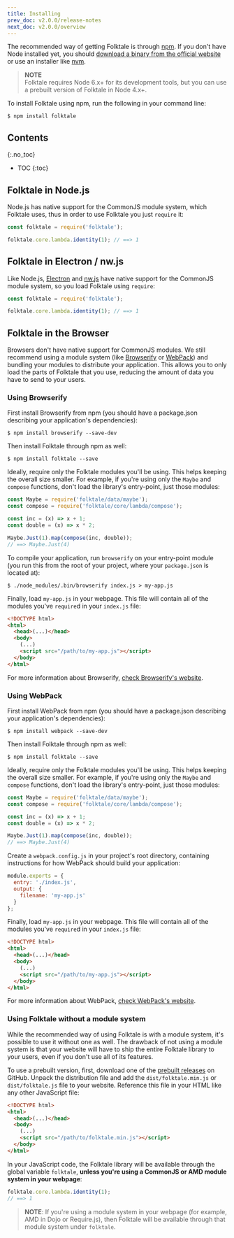```yaml
---
title: Installing
prev_doc: v2.0.0/release-notes
next_doc: v2.0.0/overview
---
```


The recommended way of getting Folktale is through [npm][]. If you don't have Node installed yet, you should [download a binary from the official website](https://nodejs.org/en/) or use an installer like [nvm](https://github.com/creationix/nvm).

> **NOTE**  
> Folktale requires Node 6.x+ for its development tools, but you can use a prebuilt version of Folktale in Node 4.x+.

To install Folktale using npm, run the following in your command line:

    $ npm install folktale


## Contents
{:.no_toc}

* TOC
{:toc}


## Folktale in Node.js

Node.js has native support for the CommonJS module system, which Folktale uses, thus in order to use Folktale you just `require` it:

```js
const folktale = require('folktale');

folktale.core.lambda.identity(1); // ==> 1
```


## Folktale in Electron / nw.js

Like Node.js, [Electron](https://electron.atom.io/) and [nw.js](https://nwjs.io/) have native support for the CommonJS module system, so you load Folktale using `require`:

```js
const folktale = require('folktale');

folktale.core.lambda.identity(1); // ==> 1
```

## Folktale in the Browser

Browsers don't have native support for CommonJS modules. We still recommend using a module system (like [Browserify][] or [WebPack][]) and bundling your modules to distribute your application. This allows you to only load the parts of Folktale that you use, reducing the amount of data you have to send to your users.


### Using Browserify

First install Browserify from npm (you should have a package.json describing your application's dependencies):

    $ npm install browserify --save-dev

Then install Folktale through npm as well:

    $ npm install folktale --save

Ideally, require only the Folktale modules you'll be using. This helps keeping the overall size smaller. For example, if you're using only the `Maybe` and `compose` functions, don't load the library's entry-point, just those modules:

```js
const Maybe = require('folktale/data/maybe');
const compose = require('folktale/core/lambda/compose');

const inc = (x) => x + 1;
const double = (x) => x * 2;

Maybe.Just(1).map(compose(inc, double));
// ==> Maybe.Just(4)
```

To compile your application, run `browserify` on your entry-point module (you run this from the root of your project, where your `package.json` is located at):

    $ ./node_modules/.bin/browserify index.js > my-app.js

Finally, load `my-app.js` in your webpage. This file will contain all of the modules you've `require`d in your `index.js` file:

```html
<!DOCTYPE html>
<html>
  <head>(...)</head>
  <body>
    (...)
    <script src="/path/to/my-app.js"></script>
  </body>
</html>
```

For more information about Browserify, [check Browserify's website](http://browserify.org/).


### Using WebPack

First install WebPack from npm (you should have a package.json describing your application's dependencies):

    $ npm install webpack --save-dev

Then install Folktale through npm as well:

    $ npm install folktale --save

Ideally, require only the Folktale modules you'll be using. This helps keeping the overall size smaller. For example, if you're using only the `Maybe` and `compose` functions, don't load the library's entry-point, just those modules:

```js
const Maybe = require('folktale/data/maybe');
const compose = require('folktale/core/lambda/compose');

const inc = (x) => x + 1;
const double = (x) => x * 2;

Maybe.Just(1).map(compose(inc, double));
// ==> Maybe.Just(4)
```

Create a `webpack.config.js` in your project's root directory, containing instructions for how WebPack should build your application:

```js
module.exports = {
  entry: './index.js',
  output: {
    filename: 'my-app.js'
  }
};
```

Finally, load `my-app.js` in your webpage. This file will contain all of the modules you've `require`d in your `index.js` file:

```html
<!DOCTYPE html>
<html>
  <head>(...)</head>
  <body>
    (...)
    <script src="/path/to/my-app.js"></script>
  </body>
</html>
```

For more information about WebPack, [check WebPack's website](https://webpack.js.org/).


### Using Folktale without a module system

While the recommended way of using Folktale is with a module system, it's possible to use it without one as well. The drawback of not using a module system is that your website will have to ship the entire Folktale library to your users, even if you don't use all of its features.

To use a prebuilt version, first, download one of the [prebuilt releases](https://github.com/origamitower/folktale/releases) on GitHub. Unpack the distribution file and add the `dist/folktale.min.js` or `dist/folktale.js` file to your website. Reference this file in your HTML like any other JavaScript file:

```html
<!DOCTYPE html>
<html>
  <head>(...)</head>
  <body>
    (...)
    <script src="/path/to/folktale.min.js"></script>
  </body>
</html>
```

In your JavaScript code, the Folktale library will be available through the global variable `folktale`, **unless you're using a CommonJS or AMD module system in your webpage**:

```js
folktale.core.lambda.identity(1);
// ==> 1
```

> **NOTE**:
> If you're using a module system in your webpage (for example, AMD in Dojo or Require.js), then Folktale will be available through that module system under `folktale`.


[npm]: https://www.npmjs.com
[Browserify]: http://browserify.org/
[WebPack]: https://webpack.github.io/